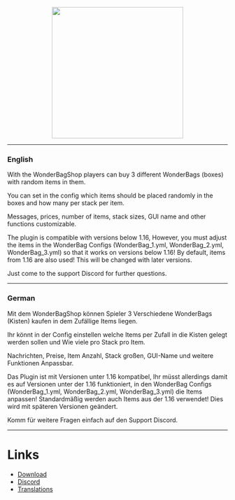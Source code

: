 <p align="center">
    <img src="https://i.imgur.com/CDxoLTh.png" width="300">
</p>

---

### English

With the WonderBagShop players can buy 3 different WonderBags (boxes) with random items in them.


You can set in the config which items should be placed randomly in the boxes and how many per stack per item.


Messages, prices, number of items, stack sizes, GUI name and other functions customizable.


The plugin is compatible with versions below 1.16, 
However, you must adjust the items in the WonderBag Configs (WonderBag_1.yml, WonderBag_2.yml, WonderBag_3.yml) so that it works on versions below 1.16!
By default, items from 1.16 are also used!
This will be changed with later versions.


Just come to the support Discord for further questions.

---

### German

Mit dem WonderBagShop können Spieler 3 Verschiedene WonderBags (Kisten) kaufen in dem Zufällige Items liegen.


Ihr könnt in der Config einstellen welche Items per Zufall in die Kisten gelegt werden sollen und Wie viele pro Stack pro Item.


Nachrichten, Preise, Item Anzahl, Stack großen, GUI-Name und weitere Funktionen Anpassbar.


Das Plugin ist mit Versionen unter 1.16 kompatibel, 
Ihr müsst allerdings damit es auf Versionen unter der 1.16 funktioniert, in den WonderBag Configs (WonderBag_1.yml, WonderBag_2.yml, WonderBag_3.yml) die Items anpassen!
Standardmäßig werden auch Items aus der 1.16 verwendet!
Dies wird mit späteren Versionen geändert.

Komm für weitere Fragen einfach auf den Support Discord.

---

# Links
* [Download](https://www.spigotmc.org/resources/wonderbagshop.89234/)
* [Discord](https://discord.gg/vRyXFFterJ)
* [Translations](https://github.com/JaTiTV/WonderBagShop-privat-/tree/master/Languages)
